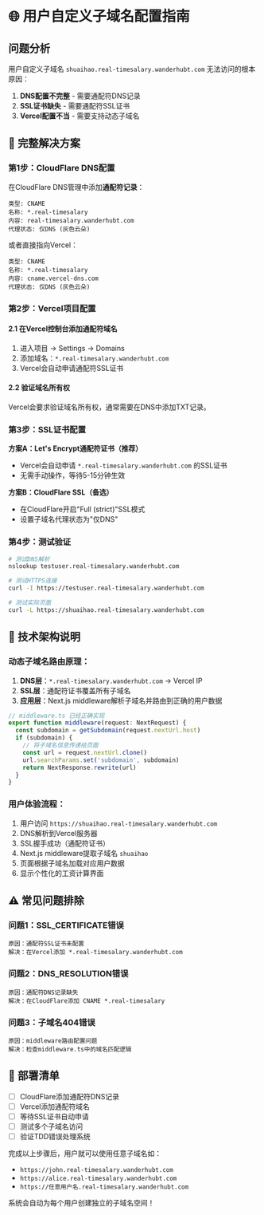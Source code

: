 # 🌐 用户自定义子域名配置指南

## 问题分析
用户自定义子域名 `shuaihao.real-timesalary.wanderhubt.com` 无法访问的根本原因：

1. **DNS配置不完整** - 需要通配符DNS记录
2. **SSL证书缺失** - 需要通配符SSL证书
3. **Vercel配置不当** - 需要支持动态子域名

## 🔧 完整解决方案

### 第1步：CloudFlare DNS配置

在CloudFlare DNS管理中添加**通配符记录**：

```dns
类型: CNAME
名称: *.real-timesalary
内容: real-timesalary.wanderhubt.com
代理状态: 仅DNS (灰色云朵) 
```

或者直接指向Vercel：
```dns
类型: CNAME  
名称: *.real-timesalary
内容: cname.vercel-dns.com
代理状态: 仅DNS (灰色云朵)
```

### 第2步：Vercel项目配置

#### 2.1 在Vercel控制台添加通配符域名
1. 进入项目 → Settings → Domains
2. 添加域名：`*.real-timesalary.wanderhubt.com`
3. Vercel会自动申请通配符SSL证书

#### 2.2 验证域名所有权
Vercel会要求验证域名所有权，通常需要在DNS中添加TXT记录。

### 第3步：SSL证书配置

**方案A：Let's Encrypt通配符证书（推荐）**
- Vercel会自动申请 `*.real-timesalary.wanderhubt.com` 的SSL证书
- 无需手动操作，等待5-15分钟生效

**方案B：CloudFlare SSL（备选）**
- 在CloudFlare开启"Full (strict)"SSL模式
- 设置子域名代理状态为"仅DNS"

### 第4步：测试验证

```bash
# 测试DNS解析
nslookup testuser.real-timesalary.wanderhubt.com

# 测试HTTPS连接  
curl -I https://testuser.real-timesalary.wanderhubt.com

# 测试实际页面
curl -L https://shuaihao.real-timesalary.wanderhubt.com
```

## 🎯 技术架构说明

### 动态子域名路由原理：

1. **DNS层**：`*.real-timesalary.wanderhubt.com` → Vercel IP
2. **SSL层**：通配符证书覆盖所有子域名  
3. **应用层**：Next.js middleware解析子域名并路由到正确的用户数据

```typescript
// middleware.ts 已经正确实现
export function middleware(request: NextRequest) {
  const subdomain = getSubdomain(request.nextUrl.host)
  if (subdomain) {
    // 将子域名信息传递给页面
    const url = request.nextUrl.clone()
    url.searchParams.set('subdomain', subdomain)
    return NextResponse.rewrite(url)
  }
}
```

### 用户体验流程：

1. 用户访问 `https://shuaihao.real-timesalary.wanderhubt.com`
2. DNS解析到Vercel服务器
3. SSL握手成功（通配符证书）
4. Next.js middleware提取子域名 `shuaihao`
5. 页面根据子域名加载对应用户数据
6. 显示个性化的工资计算界面

## ⚠️ 常见问题排除

### 问题1：SSL_CERTIFICATE错误
```
原因：通配符SSL证书未配置
解决：在Vercel添加 *.real-timesalary.wanderhubt.com
```

### 问题2：DNS_RESOLUTION错误  
```
原因：通配符DNS记录缺失
解决：在CloudFlare添加 CNAME *.real-timesalary
```

### 问题3：子域名404错误
```
原因：middleware路由配置问题
解决：检查middleware.ts中的域名匹配逻辑
```

## 🚀 部署清单

- [ ] CloudFlare添加通配符DNS记录
- [ ] Vercel添加通配符域名  
- [ ] 等待SSL证书自动申请
- [ ] 测试多个子域名访问
- [ ] 验证TDD错误处理系统

完成以上步骤后，用户就可以使用任意子域名如：
- `https://john.real-timesalary.wanderhubt.com`
- `https://alice.real-timesalary.wanderhubt.com`  
- `https://任意用户名.real-timesalary.wanderhubt.com`

系统会自动为每个用户创建独立的子域名空间！